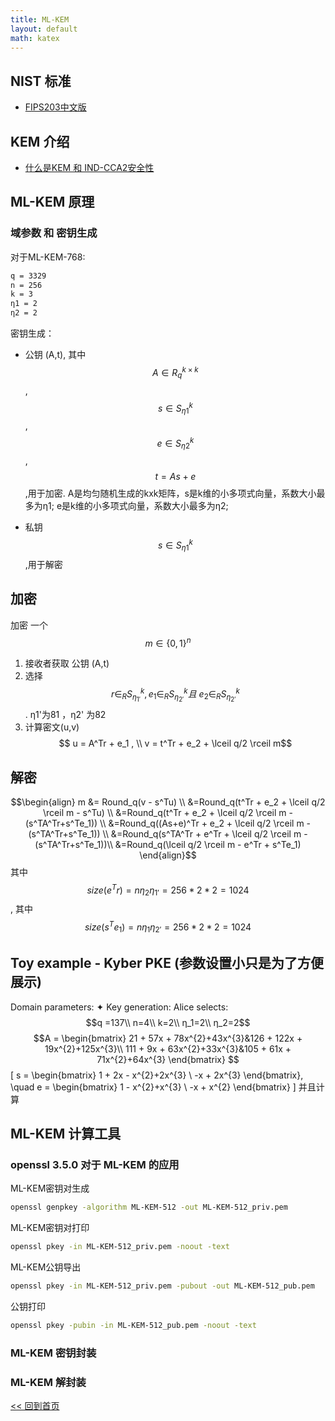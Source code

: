 ```yaml
---
title: ML-KEM
layout: default
math: katex
---
```

## NIST 标准
- [FIPS203中文版]


## KEM 介绍
- [什么是KEM 和 IND-CCA2安全性]

## ML-KEM 原理
### 域参数 和 密钥生成
对于ML-KEM-768:
```bash
q = 3329
n = 256
k = 3
η1 = 2
η2 = 2
```
密钥生成：
- 公钥 (A,t), 其中  $$A \in R_q^{k×k} $$, $$s \in S_{η1}^k $$,$$e \in S_{η2}^k $$ , $$t = As + e $$,用于加密. A是均匀随机生成的kxk矩阵，s是k维的小多项式向量，系数大小最多为η1; e是k维的小多项式向量，系数大小最多为η2;

- 私钥 $$s \in S_{η1}^k $$         ,用于解密

## 加密
加密 一个$$ m\in\{0,1\}^n $$
1. 接收者获取 公钥 (A,t)
2. 选择 $$ r \in _RS^k_{η_{1'}} , e_1 \in _RS^k_{η_{2'}} 且\ e_2 \in _RS^k_{η_{2'}}  $$.  η1'为81 ，η2' 为82
3. 计算密文(u,v)  $$ u  = A^Tr + e_1 , \\  v  = t^Tr + e_2 + \lceil q/2 \rceil m$$

## 解密
$$\begin{align} m &= Round_q(v - s^Tu) \\ &=Round_q(t^Tr + e_2 + \lceil q/2 \rceil m - s^Tu) \\ &=Round_q(t^Tr + e_2 + \lceil q/2 \rceil m - (s^TA^Tr+s^Te_1)) \\ &=Round_q((As+e)^Tr + e_2 + \lceil q/2 \rceil m - (s^TA^Tr+s^Te_1)) \\ &=Round_q(s^TA^Tr + e^Tr + \lceil q/2 \rceil m - (s^TA^Tr+s^Te_1))\\ &=Round_q(\lceil q/2 \rceil m - e^Tr + s^Te_1)  \end{align}$$
其中 $$size(e^Tr) =  nη_2η_{1'} = 256*2*2 =  1024 $$,
其中 $$size(s^Te_1) = nη_1η_{2'} = 256*2*2 =  1024 $$

##  Toy example - Kyber PKE (参数设置小只是为了方便展示)
 Domain parameters: 
✦ Key generation: Alice selects:  
$$q =137\\ n=4\\ k=2\\ η_1=2\\ η_2=2$$
$$A = \begin{bmatrix}
21 + 57x + 78x^{2}+43x^{3}&126 + 122x + 19x^{2}+125x^{3}\\
111 + 9x + 63x^{2}+33x^{3}&105 + 61x + 71x^{2}+64x^{3}
\end{bmatrix} $$
\[
s = \begin{bmatrix}
1 + 2x - x^{2}+2x^{3} \\
 -x + 2x^{3}
\end{bmatrix}, \quad
e = \begin{bmatrix}
1 - x^{2}+x^{3} \\
 -x + x^{2}
\end{bmatrix}
\]
并且计算


## ML-KEM 计算工具
### openssl 3.5.0 对于 ML-KEM 的应用
ML-KEM密钥对生成
```bash
openssl genpkey -algorithm ML-KEM-512 -out ML-KEM-512_priv.pem
```

ML-KEM密钥对打印
```bash
openssl pkey -in ML-KEM-512_priv.pem -noout -text
```

ML-KEM公钥导出
```bash
openssl pkey -in ML-KEM-512_priv.pem -pubout -out ML-KEM-512_pub.pem
```

公钥打印
```bash
openssl pkey -pubin -in ML-KEM-512_pub.pem -noout -text
```

### ML-KEM 密钥封装

### ML-KEM 解封装




[FIPS203中文版]:./FIPS203_CN

[什么是KEM 和 IND-CCA2安全性]:./article--KEMs_and_Post-Quantum_age.md



[<< 回到首页](./index)